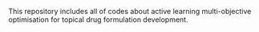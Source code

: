 This repository includes all of codes about active learning multi-objective optimisation for topical drug formulation development.

